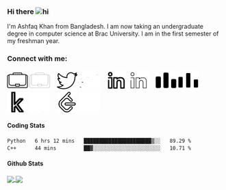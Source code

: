### Hi there <img src="https://user-images.githubusercontent.com/1303154/88677602-1635ba80-d120-11ea-84d8-d263ba5fc3c0.gif" width="28px" height="28px" alt="hi">

I'm Ashfaq Khan from Bangladesh. I am now taking an undergraduate degree in computer science at Brac University. I am in the first semester of my freshman year.

### Connect with me:

[![website](./img/portfolio-light.svg)](https://ashfaqrafin.vercel.app#gh-light-mode-only)
[![website](./img/portfolio-dark.svg)](https://ashfaqrafin.vercel.app#gh-dark-mode-only)
&nbsp;&nbsp;
[![website](./img/twitter-light.svg)](https://twitter.com/ashfaqrafin#gh-light-mode-only)
[![website](./img/twitter-dark.svg)](https://twitter.com/ashfaqrafin#gh-dark-mode-only)
&nbsp;&nbsp;
[![website](./img/linkedin-light.svg)](https://linkedin.com/in/ashfaqrafin#gh-light-mode-only)
[![website](./img/linkedin-dark.svg)](https://linkedin.com/in/ashfaqrafin#gh-dark-mode-only)
&nbsp;&nbsp;
[![website](./img/codeforces-light.svg)](https://codeforces.com/profile/ashfaqrafin#gh-light-mode-only)
[![website](./img/codeforces-dark.svg)](https://codeforces.com/profile/ashfaqrafin#gh-dark-mode-only)
&nbsp;&nbsp;
[![website](./img/kaggle-light.svg)](https://www.kaggle.com/ashfaqkhanrafin#gh-light-mode-only)
[![website](./img/kaggle-dark.svg)](https://www.kaggle.com/ashfaqkhanrafin#gh-dark-mode-only)
&nbsp;&nbsp;
[![website](./img/leetcode-light.svg)](https://leetcode.com/ashfaqrafin#gh-light-mode-only)
[![website](./img/leetcode-dark.svg)](https://leetcode.com/ashfaqrafin#gh-dark-mode-only)

#### Coding Stats

<!--START_SECTION:waka-->

```txt
Python   6 hrs 12 mins   ██████████████████████▒░░   89.29 %
C++      44 mins         ██▓░░░░░░░░░░░░░░░░░░░░░░   10.71 %
```

<!--END_SECTION:waka-->

#### Github Stats

<!--
![ashfaqrafin's GitHub stats](https://github-readme-stats.vercel.app/api?username=ashfaqrafin&show_icons=true&theme=transparent)
[![Most Used Languages](https://github-readme-stats.vercel.app/api/top-langs/?username=ashfaqrafin&layout=donut)](https://github.com/anuraghazra/github-readme-stats) -->

<a href="https://github.com/anuraghazra/github-readme-stats">
  <img height=200 align="center" src="https://github-readme-stats.vercel.app/api?username=ashfaqrafin&show_icons=true&theme=transparent" />
</a>
<a href="https://github.com/anuraghazra/convoychat">
  <img height=200 align="center" src="https://github-readme-stats.vercel.app/api/top-langs?username=ashfaqrafin&layout=compact&langs_count=8&card_width=320&show_icons=true&theme=transparent" />
</a>
